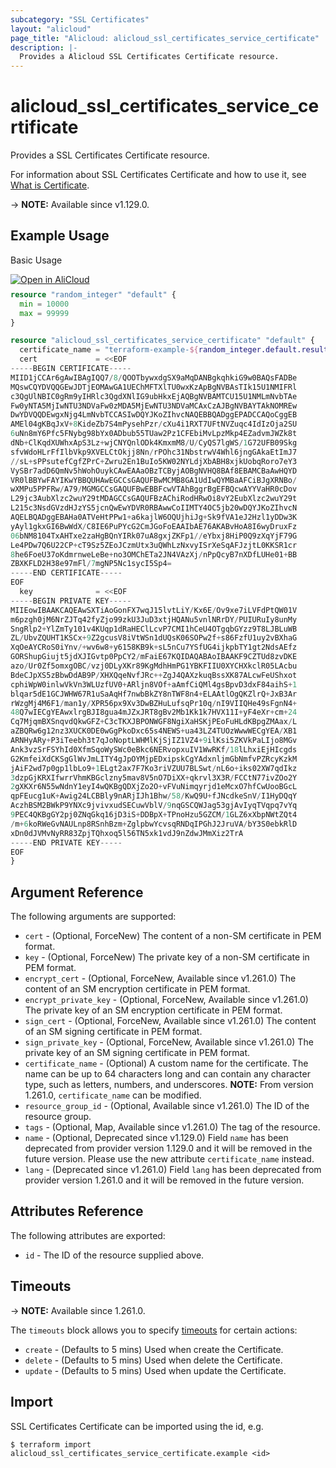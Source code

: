 ```yaml
---
subcategory: "SSL Certificates"
layout: "alicloud"
page_title: "Alicloud: alicloud_ssl_certificates_service_certificate"
description: |-
  Provides a Alicloud SSL Certificates Certificate resource.
---
```


# alicloud_ssl_certificates_service_certificate

Provides a SSL Certificates Certificate resource.



For information about SSL Certificates Certificate and how to use it, see [What is Certificate](https://www.alibabacloud.com/help/product/28533.html).

-> **NOTE:** Available since v1.129.0.

## Example Usage

Basic Usage

<div style="display: block;margin-bottom: 40px;"><div class="oics-button" style="float: right;position: absolute;margin-bottom: 10px;">
  <a href="https://api.aliyun.com/terraform?resource=alicloud_ssl_certificates_service_certificate&exampleId=b3b447a7-c0fb-b119-a4f1-651e813e56a6b471ff7f&activeTab=example&spm=docs.r.ssl_certificates_service_certificate.0.b3b447a7c0&intl_lang=EN_US" target="_blank">
    <img alt="Open in AliCloud" src="https://img.alicdn.com/imgextra/i1/O1CN01hjjqXv1uYUlY56FyX_!!6000000006049-55-tps-254-36.svg" style="max-height: 44px; max-width: 100%;">
  </a>
</div></div>

```terraform
resource "random_integer" "default" {
  min = 10000
  max = 99999
}

resource "alicloud_ssl_certificates_service_certificate" "default" {
  certificate_name = "terraform-example-${random_integer.default.result}"
  cert             = <<EOF
-----BEGIN CERTIFICATE-----
MIID1jCCAr6gAwIBAgIQQ7/8/QOOTbywxdgSX9aMqDANBgkqhkiG9w0BAQsFADBe
MQswCQYDVQQGEwJDTjEOMAwGA1UEChMFTXlTU0wxKzApBgNVBAsTIk15U1NMIFRl
c3QgUlNBIC0gRm9yIHRlc3QgdXNlIG9ubHkxEjAQBgNVBAMTCU15U1NMLmNvbTAe
Fw0yNTA5MjIwNTU3NDVaFw0zMDA5MjEwNTU3NDVaMCAxCzAJBgNVBAYTAkNOMREw
DwYDVQQDEwgxNjg4LmNvbTCCASIwDQYJKoZIhvcNAQEBBQADggEPADCCAQoCggEB
AMEl04gKBqJxV+8KideZb7S4mPysehPzr/cXu4i1RXT7UFtNVZuqc4IdIzOja2SU
6uNn8mY6Pfc5FNybg98bYx0ADbub55TUaw2Pz1CFEbiMvLpzMkp4EZadvmJWZk8t
dNb+ClKqdXUWhxApS3Lz+wjCNYQnlODk4KmxmM8/U/CyQS7lgWS/1G72UFB09Skg
sfvWdoHLrFfIlbVkp9XVELCtOkjj8Nn/rPOhc31NbstrwV4Whl6jngGAkaEtImJ7
//sL+sPPsutefCgfZPrC+Zwru2En1BuIo5KW02NYLdjXbABH8xjkUobqRoro7eY3
VySBr7adD6QmNv5hWohOuykCAwEAAaOBzTCByjAOBgNVHQ8BAf8EBAMCBaAwHQYD
VR0lBBYwFAYIKwYBBQUHAwEGCCsGAQUFBwMCMB8GA1UdIwQYMBaAFCiBJgXRNBo/
wXMPu5PPFRw/A79/MGMGCCsGAQUFBwEBBFcwVTAhBggrBgEFBQcwAYYVaHR0cDov
L29jc3AubXlzc2wuY29tMDAGCCsGAQUFBzAChiRodHRwOi8vY2EubXlzc2wuY29t
L215c3NsdGVzdHJzYS5jcnQwEwYDVR0RBAwwCoIIMTY4OC5jb20wDQYJKoZIhvcN
AQELBQADggEBAHa0ATVeHtPPw1+a6kajlW6OQUjhiJg+Sk9fVA1eJ2Hzl1yDDw3K
yAyl1gkxGI6BwWdX/C8IE6PuPYcG2CmJGoFoEAAIbAE76AKABvHoA8I6wyDruxFz
06bNM8104TxAHTxe2zaHgBQnYIRk07uA8gxjZKFp1//eYbxj8HiP0Q9zXqYjF79G
Le4PDw7Q6U22CP+cT9Sz5ZEoJCzmUtx3uQWhLzNxvyISrXeSqAFJzjtL0KKSR1cr
8he6FoeU37oKdmrnweLeBe+no3OMChETa2JN4VAzXj/nPpQcyB7nXDfLUHe01+BB
ZBXKFLD2H38e97mFl/7mgNP5Nc1sycI5Sp4=
-----END CERTIFICATE-----
EOF
  key              = <<EOF
-----BEGIN PRIVATE KEY-----
MIIEowIBAAKCAQEAwSXTiAoGonFX7wqJ15lvtLiY/Kx6E/Ov9xe7iLVFdPtQW01V
m6pzgh0jM6NrZJTq42fyZjo99zkU3JuD3xtjHQANu5vnlNRrDY/PUIURuIy8unMy
SngRlp2+YlZmTy101v4KUqp1dRaHEClLcvP7CMI1hCeU4OTgqbGYzz9T8LJBLuWB
ZL/UbvZQUHT1KSCx+9Z2gcusV8iVtWSn1dUQsK06SOPw2f+s86FzfU1uy2vBXhaG
XqOeAYCRoS0iYnv/+wv6w8+y6158KB9k+sL5nCu7YSfUG4ijkpbTY1gt2NdsAEfz
GORShupGiujt5jdXJIGvtp0PpCY2/mFaiE67KQIDAQABAoIBAAKF9CZTUd8zvDKE
azo/Ur0Zf5omxgOBC/vzj0DLyXKr89KgMdhHmPG1YBKFIIU0XYCHXkclR05LAcbu
BdeCJpXS5zBbwDdAB9P/XHXQqeNvfJRc++ZgJ4QAXzkuqBssXK87ALcwFeUShxot
cphiWpW0inlwVkVn3WLUzfUV0+ARljn8VOf+aAmfCiQMl4gsBpvD3dxF84aihS+1
blqar5dE1GCJWHW67R1uSaAqHf7nwbBkZY8nTWF8n4+ELAAtlOgQKZlrQ+JxB3Ar
rWzgMj4M6F1/man1y/XPR56px9Xv3DwBZHuLufsqPr10q/nI9VIIQHe49sFgnN4+
48Q7wIECgYEAwxlrgBJI8gua4mJZxJRT8gBv2Mb1Kk1k7HVX11I+yF4eXr+cm+24
Cq7MjqmBXSnqvdQkwGFZ+C3cTKXJBPONWGF8NgiXaHSKjPEoFuHLdKBpgZMAax/L
aZBQRw6g12nz3XUCK0DE0wGgPkoDxc65s4NEWS+ua43LZ4TUOzWwwWECgYEA/XB1
ARNHyARy+P3iTeebh3t7qJoNoptLWHMlKjSjIZ1VZ4+9ilKsi5ZKVkPaLIjo8MGv
Ank3vzSrFSYhId0XfmSqoWySWc0eBkc6NERvopxuIV1WwRKf/18lLhxiEjHIcgds
G2KmfeiXdCKSgGlWvJmLITY4gJpOYMjpEDxipskCgYAdxnljmGbNmfvPZRcyKzkM
jAiF2wd7p0gp1lbLo9+1ELgt2ax7F7Ko3riVZUU7BLSwt/nL6o+iks02XW7qdIkz
3dzpGjKRXIfwrrVhmKBGclzny5mav8V5nO7DiXX+qkrvl3X3R/FCCtN77ivZOo2Y
2gXKXr6N55wNdnY1eyI4wQKBgQDXjZo2O+vFVuNimqyrjd1eMcxO7hfCwUooBGcL
qpFEucg1uK+Awig24LCBBly9nARjIJh1Bhw/58/KwQ9U+fJNcdkeSnV/I1HyDQqY
AczhBSM2BWkP9YNXc9jvivxudSECuwVblV/9nqGSCQWJag53gjAvIyqTVqpq7vYq
9PEC4QKBgGY2pj0ZNqGkq16jD3iS+DDBpX+TPnoHzu5GZCM/1GLZ6xXbpNWtZQt4
/m+6koRWeGvNAULnp8RSnhBzm+ZglpbwYcvsqRNDqIPGhJ2JruVA/bY3S0ebkRlD
xDn0dJVMvNyRR83ZpjTQhxoq5l56TN5xk1vdJ9nZdwJMmXiz2TrA
-----END PRIVATE KEY-----
EOF
}
```

## Argument Reference

The following arguments are supported:

* `cert` - (Optional, ForceNew) The content of a non-SM certificate in PEM format.
* `key` - (Optional, ForceNew) The private key of a non-SM certificate in PEM format.
* `encrypt_cert` - (Optional, ForceNew, Available since v1.261.0) The content of an SM encryption certificate in PEM format.
* `encrypt_private_key` - (Optional, ForceNew, Available since v1.261.0) The private key of an SM encryption certificate in PEM format.
* `sign_cert` - (Optional, ForceNew, Available since v1.261.0) The content of an SM signing certificate in PEM format.
* `sign_private_key` - (Optional, ForceNew, Available since v1.261.0) The private key of an SM signing certificate in PEM format.
* `certificate_name` - (Optional) A custom name for the certificate. The name can be up to 64 characters long and can contain any character type, such as letters, numbers, and underscores. **NOTE:** From version 1.261.0, `certificate_name` can be modified.
* `resource_group_id` - (Optional, Available since v1.261.0) The ID of the resource group.
* `tags` - (Optional, Map, Available since v1.261.0) The tag of the resource.
* `name` - (Optional, Deprecated since v1.129.0) Field `name` has been deprecated from provider version 1.129.0 and it will be removed in the future version. Please use the new attribute `certificate_name` instead.
* `lang` - (Deprecated since v1.261.0) Field `lang` has been deprecated from provider version 1.261.0 and it will be removed in the future version.

## Attributes Reference

The following attributes are exported:
* `id` - The ID of the resource supplied above.

## Timeouts

-> **NOTE:** Available since 1.261.0.

The `timeouts` block allows you to specify [timeouts](https://developer.hashicorp.com/terraform/language/resources/syntax#operation-timeouts) for certain actions:
* `create` - (Defaults to 5 mins) Used when create the Certificate.
* `delete` - (Defaults to 5 mins) Used when delete the Certificate.
* `update` - (Defaults to 5 mins) Used when update the Certificate.

## Import

SSL Certificates Certificate can be imported using the id, e.g.

```shell
$ terraform import alicloud_ssl_certificates_service_certificate.example <id>
```
